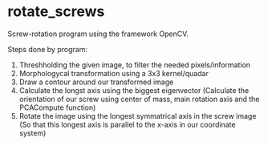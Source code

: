 # rotate_screws
Screw-rotation program using the framework OpenCV. 

Steps done by program:
1. Threshholding the given image, to filter the needed pixels/information
2. Morphologycal transformation using a 3x3 kernel/quadar
3. Draw a contour around our transformed image
4. Calculate the longst axis using the biggest eigenvector (Calculate the orientation of our screw using center of mass, main rotation axis and the PCACompute function)
5. Rotate the image using the longest symmatrical axis in the screw image (So that this longest axis is parallel to the x-axis in our coordinate system)

